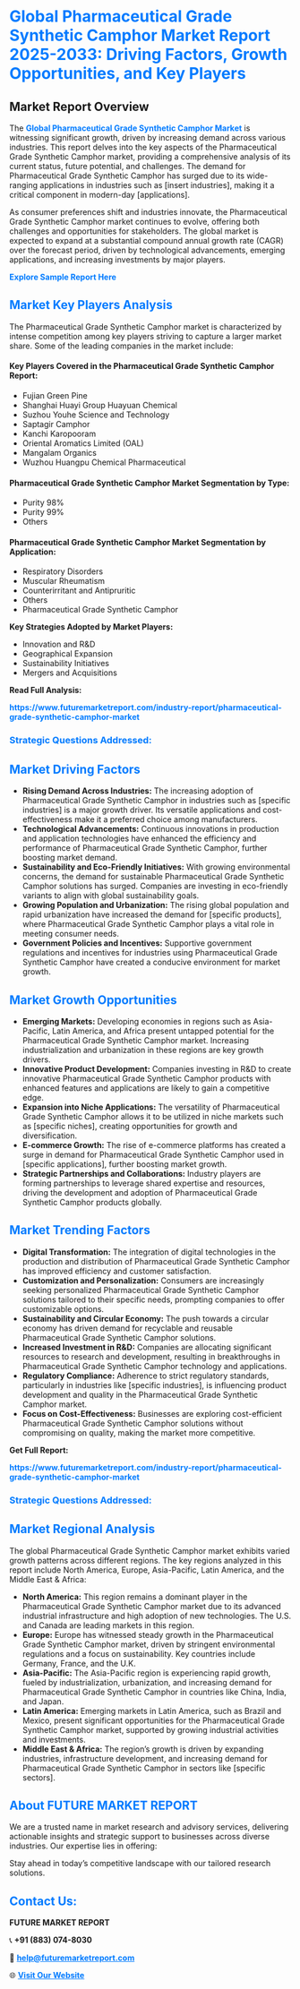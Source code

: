 <h1 style="color: #007BFF;">Global Pharmaceutical Grade Synthetic Camphor Market Report 2025-2033: Driving Factors, Growth Opportunities, and Key Players</h1>

<section id="overview">
<h2>Market Report Overview</h2>
<p>The <a href="https://www.futuremarketreport.com/industry-report/pharmaceutical-grade-synthetic-camphor-market" style="color: #007BFF; text-decoration: none;"><strong>Global Pharmaceutical Grade Synthetic Camphor Market</strong></a> is witnessing significant growth, driven by increasing demand across various industries. This report delves into the key aspects of the Pharmaceutical Grade Synthetic Camphor market, providing a comprehensive analysis of its current status, future potential, and challenges. The demand for Pharmaceutical Grade Synthetic Camphor has surged due to its wide-ranging applications in industries such as [insert industries], making it a critical component in modern-day [applications].</p>
<p>As consumer preferences shift and industries innovate, the Pharmaceutical Grade Synthetic Camphor market continues to evolve, offering both challenges and opportunities for stakeholders. The global market is expected to expand at a substantial compound annual growth rate (CAGR) over the forecast period, driven by technological advancements, emerging applications, and increasing investments by major players.</p>
</section>

<section id="overview">
<p><a href="https://www.futuremarketreport.com/request-sample/reportId=113413" style="color: #007BFF; text-decoration: none;"><strong>Explore Sample Report Here</strong></a></p>
</section>

<section id="key-players">
<h2 style="color: #007BFF;">Market Key Players Analysis</h2>
<p>The Pharmaceutical Grade Synthetic Camphor market is characterized by intense competition among key players striving to capture a larger market share. Some of the leading companies in the market include:</p>
<h4>Key Players Covered in the Pharmaceutical Grade Synthetic Camphor Report:</h4>
<ul><li>Fujian Green Pine</li><li>Shanghai Huayi Group Huayuan Chemical</li><li>Suzhou Youhe Science and Technology</li><li>Saptagir Camphor</li><li>Kanchi Karopooram</li><li>Oriental Aromatics Limited (OAL)</li><li>Mangalam Organics</li><li>Wuzhou Huangpu Chemical Pharmaceutical</li></ul>
<h4>Pharmaceutical Grade Synthetic Camphor Market Segmentation by Type:</h4>
<ul><li>Purity 98%</li><li>Purity 99%</li><li>Others</li></ul>

<h4>Pharmaceutical Grade Synthetic Camphor Market Segmentation by Application:</h4>
<ul><li>Respiratory Disorders</li><li>Muscular Rheumatism</li><li>Counterirritant and Antipruritic</li><li>Others</li><li>Pharmaceutical Grade Synthetic Camphor</li></ul>
<p><strong>Key Strategies Adopted by Market Players:</strong></p>
<ul>
<li>Innovation and R&D</li>
<li>Geographical Expansion</li>
<li>Sustainability Initiatives</li>
<li>Mergers and Acquisitions</li>
</ul>
</section>

<section>
<p><strong>Read Full Analysis: </strong></p><a href="https://www.futuremarketreport.com/industry-report/pharmaceutical-grade-synthetic-camphor-market" style="color: #007BFF; text-decoration: none;"><strong>https://www.futuremarketreport.com/industry-report/pharmaceutical-grade-synthetic-camphor-market</strong></a>
<h3 style="color: #007BFF;">Strategic Questions Addressed:</h3>
</section>

<section id="driving-factors">
<h2 style="color: #007BFF;">Market Driving Factors</h2>
<ul>
<li><strong>Rising Demand Across Industries:</strong> The increasing adoption of Pharmaceutical Grade Synthetic Camphor in industries such as [specific industries] is a major growth driver. Its versatile applications and cost-effectiveness make it a preferred choice among manufacturers.</li>
<li><strong>Technological Advancements:</strong> Continuous innovations in production and application technologies have enhanced the efficiency and performance of Pharmaceutical Grade Synthetic Camphor, further boosting market demand.</li>
<li><strong>Sustainability and Eco-Friendly Initiatives:</strong> With growing environmental concerns, the demand for sustainable Pharmaceutical Grade Synthetic Camphor solutions has surged. Companies are investing in eco-friendly variants to align with global sustainability goals.</li>
<li><strong>Growing Population and Urbanization:</strong> The rising global population and rapid urbanization have increased the demand for [specific products], where Pharmaceutical Grade Synthetic Camphor plays a vital role in meeting consumer needs.</li>
<li><strong>Government Policies and Incentives:</strong> Supportive government regulations and incentives for industries using Pharmaceutical Grade Synthetic Camphor have created a conducive environment for market growth.</li>
</ul>
</section>

<section id="growth-opportunities">
<h2 style="color: #007BFF;">Market Growth Opportunities</h2>
<ul>
<li><strong>Emerging Markets:</strong> Developing economies in regions such as Asia-Pacific, Latin America, and Africa present untapped potential for the Pharmaceutical Grade Synthetic Camphor market. Increasing industrialization and urbanization in these regions are key growth drivers.</li>
<li><strong>Innovative Product Development:</strong> Companies investing in R&D to create innovative Pharmaceutical Grade Synthetic Camphor products with enhanced features and applications are likely to gain a competitive edge.</li>
<li><strong>Expansion into Niche Applications:</strong> The versatility of Pharmaceutical Grade Synthetic Camphor allows it to be utilized in niche markets such as [specific niches], creating opportunities for growth and diversification.</li>
<li><strong>E-commerce Growth:</strong> The rise of e-commerce platforms has created a surge in demand for Pharmaceutical Grade Synthetic Camphor used in [specific applications], further boosting market growth.</li>
<li><strong>Strategic Partnerships and Collaborations:</strong> Industry players are forming partnerships to leverage shared expertise and resources, driving the development and adoption of Pharmaceutical Grade Synthetic Camphor products globally.</li>
</ul>
</section>

<section id="trending-factors">
<h2 style="color: #007BFF;">Market Trending Factors</h2>
<ul>
<li><strong>Digital Transformation:</strong> The integration of digital technologies in the production and distribution of Pharmaceutical Grade Synthetic Camphor has improved efficiency and customer satisfaction.</li>
<li><strong>Customization and Personalization:</strong> Consumers are increasingly seeking personalized Pharmaceutical Grade Synthetic Camphor solutions tailored to their specific needs, prompting companies to offer customizable options.</li>
<li><strong>Sustainability and Circular Economy:</strong> The push towards a circular economy has driven demand for recyclable and reusable Pharmaceutical Grade Synthetic Camphor solutions.</li>
<li><strong>Increased Investment in R&D:</strong> Companies are allocating significant resources to research and development, resulting in breakthroughs in Pharmaceutical Grade Synthetic Camphor technology and applications.</li>
<li><strong>Regulatory Compliance:</strong> Adherence to strict regulatory standards, particularly in industries like [specific industries], is influencing product development and quality in the Pharmaceutical Grade Synthetic Camphor market.</li>
<li><strong>Focus on Cost-Effectiveness:</strong> Businesses are exploring cost-efficient Pharmaceutical Grade Synthetic Camphor solutions without compromising on quality, making the market more competitive.</li>
</ul>
</section>

<section>
<p><strong>Get Full Report: </strong></p><a href="https://www.futuremarketreport.com/industry-report/pharmaceutical-grade-synthetic-camphor-market" style="color: #007BFF; text-decoration: none;"><strong>https://www.futuremarketreport.com/industry-report/pharmaceutical-grade-synthetic-camphor-market</strong></a>
<h3 style="color: #007BFF;">Strategic Questions Addressed:</h3>
</section>


<section id="regional-analysis">
<h2 style="color: #007BFF;">Market Regional Analysis</h2>
<p>The global Pharmaceutical Grade Synthetic Camphor market exhibits varied growth patterns across different regions. The key regions analyzed in this report include North America, Europe, Asia-Pacific, Latin America, and the Middle East & Africa:</p>
<ul>
<li><strong>North America:</strong> This region remains a dominant player in the Pharmaceutical Grade Synthetic Camphor market due to its advanced industrial infrastructure and high adoption of new technologies. The U.S. and Canada are leading markets in this region.</li>
<li><strong>Europe:</strong> Europe has witnessed steady growth in the Pharmaceutical Grade Synthetic Camphor market, driven by stringent environmental regulations and a focus on sustainability. Key countries include Germany, France, and the U.K.</li>
<li><strong>Asia-Pacific:</strong> The Asia-Pacific region is experiencing rapid growth, fueled by industrialization, urbanization, and increasing demand for Pharmaceutical Grade Synthetic Camphor in countries like China, India, and Japan.</li>
<li><strong>Latin America:</strong> Emerging markets in Latin America, such as Brazil and Mexico, present significant opportunities for the Pharmaceutical Grade Synthetic Camphor market, supported by growing industrial activities and investments.</li>
<li><strong>Middle East & Africa:</strong> The region’s growth is driven by expanding industries, infrastructure development, and increasing demand for Pharmaceutical Grade Synthetic Camphor in sectors like [specific sectors].</li>
</ul>
</section>

<footer>
<h2 style="color: #007BFF;">About FUTURE MARKET REPORT</h2>
<p>We are a trusted name in market research and advisory services, delivering actionable insights and strategic support to businesses across diverse industries. Our expertise lies in offering:</p>

<p>Stay ahead in today’s competitive landscape with our tailored research solutions.</p>

<h2 style="color: #007BFF;">Contact Us:</h2>
<p><strong>FUTURE MARKET REPORT</strong></p>
<p>📞 <strong>+91 (883) 074-8030</strong></p>
<p>📧 <strong><a href="mailto:help@futuremarketreport.com" style="color: #007BFF;">help@futuremarketreport.com</a></strong></p>
<p>🌐 <strong><a href="https://www.futuremarketreport.com/" style="color: #007BFF;">Visit Our Website</a></strong></p>
</footer>